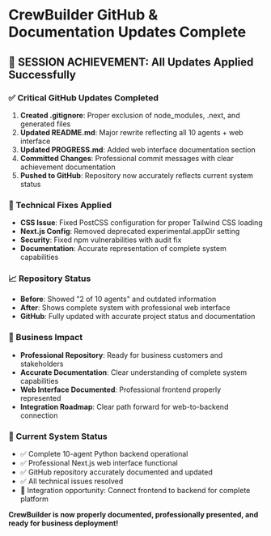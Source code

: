 # CrewBuilder GitHub & Documentation Updates Complete

## 🎉 SESSION ACHIEVEMENT: All Updates Applied Successfully

### ✅ Critical GitHub Updates Completed
1. **Created .gitignore**: Proper exclusion of node_modules, .next, and generated files
2. **Updated README.md**: Major rewrite reflecting all 10 agents + web interface
3. **Updated PROGRESS.md**: Added web interface documentation section
4. **Committed Changes**: Professional commit messages with clear achievement documentation
5. **Pushed to GitHub**: Repository now accurately reflects current system status

### 🔧 Technical Fixes Applied
- **CSS Issue**: Fixed PostCSS configuration for proper Tailwind CSS loading
- **Next.js Config**: Removed deprecated experimental.appDir setting
- **Security**: Fixed npm vulnerabilities with audit fix
- **Documentation**: Accurate representation of complete system capabilities

### 📈 Repository Status
- **Before**: Showed "2 of 10 agents" and outdated information
- **After**: Shows complete system with professional web interface
- **GitHub**: Fully updated with accurate project status and documentation

### 🚀 Business Impact
- **Professional Repository**: Ready for business customers and stakeholders
- **Accurate Documentation**: Clear understanding of complete system capabilities
- **Web Interface Documented**: Professional frontend properly represented
- **Integration Roadmap**: Clear path forward for web-to-backend connection

### 🎯 Current System Status
- ✅ Complete 10-agent Python backend operational
- ✅ Professional Next.js web interface functional
- ✅ GitHub repository accurately documented and updated
- ✅ All technical issues resolved
- 🎯 Integration opportunity: Connect frontend to backend for complete platform

**CrewBuilder is now properly documented, professionally presented, and ready for business deployment!**
